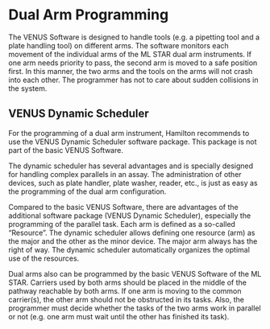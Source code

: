 # Dual Arm Programming‌

The VENUS Software is designed to handle tools (e.g. a pipetting tool and a plate handling tool) on different arms. The software monitors each movement of the individual arms of the ML STAR dual arm instruments. If one arm needs priority to pass, the second arm is moved to a safe position first. In this manner, the two arms and the tools on the arms will not crash into each other. The programmer has not to care about sudden collisions in the system.

## VENUS Dynamic Scheduler

For the programming of a dual arm instrument, Hamilton recommends to use the VENUS Dynamic Scheduler software package. This package is not part of the basic VENUS Software.&#x20;

The dynamic scheduler has several advantages and is specially designed for handling complex parallels in an assay. The administration of other devices, such as plate handler, plate washer, reader, etc., is just as easy as the programming of the dual arm configuration.

Compared to the basic VENUS Software, there are advantages of the additional software package (VENUS Dynamic Scheduler), especially the programming of the parallel task. Each arm is defined as a so-called “Resource”. The dynamic scheduler allows defining one resource (arm) as the major and the other as the minor device. The major arm always has the right of way. The dynamic scheduler automatically organizes the optimal use of the resources.

Dual arms also can be programmed by the basic VENUS Software of the ML STAR. Carriers used by both arms should be placed in the middle of the pathway reachable by both arms. If one arm is moving to the common carrier(s), the other arm should not be obstructed in its tasks. Also, the programmer must decide whether the tasks of the two arms work in parallel or not (e.g. one arm must wait until the other has finished its task).
